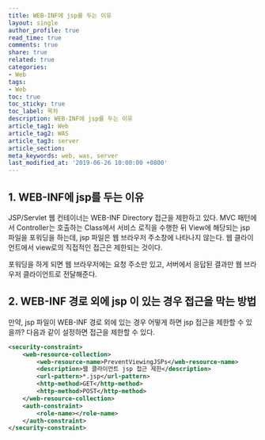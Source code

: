 ```yaml
---
title: WEB-INF에 jsp를 두는 이유
layout: single
author_profile: true
read_time: true
comments: true
share: true
related: true
categories:
- Web
tags:
- Web
toc: true
toc_sticky: true
toc_label: 목차
description: WEB-INF에 jsp를 두는 이유
article_tag1: Web
article_tag2: WAS
article_tag3: server
article_section:  
meta_keywords: web, was, server
last_modified_at: '2019-06-26 10:00:00 +0800'
---
```


## 1. WEB-INF에 jsp를 두는 이유

JSP/Servlet 웹 컨테이너는 WEB-INF Directory 접근을 제한하고 있다.
MVC 패턴에서 Controller는 호출하는 Class에서 서비스 로직을 수행한 뒤 View에 해당되는 jsp 파일을 포워딩을 하는데, jsp 파일은 웹 브라우저 주소창에 나타나지 않는다.
웹 클라이언트에서 view로의 직접적인 접근은 제한되는 것이다.

포워딩을 하게 되면 웹 브라우저에는 요청 주소만 있고, 서버에서 응답된 결과만 웹 브라우저 클라이언트로 전달해준다.


## 2. WEB-INF 경로 외에 jsp 이 있는 경우 접근을 막는 방법

만약, jsp 파일이 WEB-INF 경로 외에 있는 경우 어떻게 하면 jsp 접근을 제한할 수 있을까? 다음과 같이 설정하면 접근을 제한할 수 있다.

```xml
<security-constraint>
    <web-resource-collection>
        <web-resource-name>PreventViewingJSPs</web-resource-name>
        <description>웹 클라이언트 jsp 접근 제한</description>
        <url-pattern>*.jsp</url-pattern>
        <http-method>GET</http-method>
        <http-method>POST</http-method>
    </web-resource-collection>
    <auth-constraint>
        <role-name></role-name> 
    </auth-constraint>
</security-constraint>
```